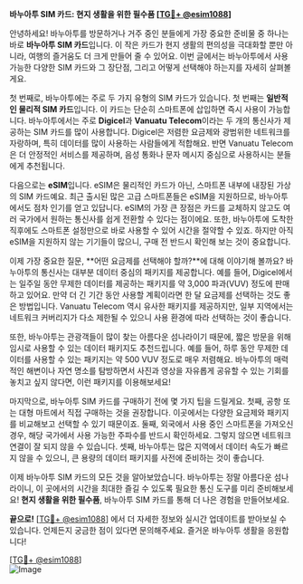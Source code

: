 **바누아투 SIM 카드: 현지 생활을 위한 필수품 [[TG💪+ @esim1088](https://t.me/s/esim1088)]**

안녕하세요! 바누아투를 방문하거나 거주 중인 분들에게 가장 중요한 준비물 중 하나는 바로 **바누아투 SIM 카드**입니다. 이 작은 카드가 현지 생활의 편의성을 극대화할 뿐만 아니라, 여행의 즐거움도 더 크게 만들어 줄 수 있어요. 이번 글에서는 바누아투에서 사용 가능한 다양한 SIM 카드와 그 장단점, 그리고 어떻게 선택해야 하는지를 자세히 살펴볼게요.

첫 번째로, 바누아투에는 주로 두 가지 유형의 SIM 카드가 있습니다. 첫 번째는 **일반적인 물리적 SIM 카드**입니다. 이 카드는 단순히 스마트폰에 삽입하면 즉시 사용이 가능합니다. 바누아투에서는 주로 **Digicel**과 **Vanuatu Telecom**이라는 두 개의 통신사가 제공하는 SIM 카드를 많이 사용합니다. Digicel은 저렴한 요금제와 광범위한 네트워크를 자랑하며, 특히 데이터를 많이 사용하는 사람들에게 적합해요. 반면 Vanuatu Telecom은 더 안정적인 서비스를 제공하며, 음성 통화나 문자 메시지 중심으로 사용하시는 분들에게 추천됩니다.

다음으로는 **eSIM**입니다. eSIM은 물리적인 카드가 아닌, 스마트폰 내부에 내장된 가상의 SIM 카드예요. 최근 출시된 많은 고급 스마트폰들은 eSIM을 지원하므로, 바누아투에서도 점차 인기를 얻고 있답니다. eSIM의 가장 큰 장점은 카드를 교체하지 않고도 여러 국가에서 원하는 통신사를 쉽게 전환할 수 있다는 점이에요. 또한, 바누아투에 도착한 직후에도 스마트폰 설정만으로 바로 사용할 수 있어 시간을 절약할 수 있죠. 하지만 아직 eSIM을 지원하지 않는 기기들이 많으니, 구매 전 반드시 확인해 보는 것이 중요합니다.

이제 가장 중요한 질문, **어떤 요금제를 선택해야 할까?**에 대해 이야기해 볼까요? 바누아투의 통신사는 대부분 데이터 중심의 패키지를 제공합니다. 예를 들어, Digicel에서는 일주일 동안 무제한 데이터를 제공하는 패키지를 약 3,000 파과(VUV) 정도에 판매하고 있어요. 만약 더 긴 기간 동안 사용할 계획이라면 한 달 요금제를 선택하는 것도 좋은 방법입니다. Vanuatu Telecom 역시 유사한 패키지를 제공하지만, 일부 지역에서는 네트워크 커버리지가 다소 제한될 수 있으니 사용 환경에 따라 선택하는 것이 좋습니다.

또한, 바누아투는 관광객들이 많이 찾는 아름다운 섬나라이기 때문에, 짧은 방문을 위해 임시로 사용할 수 있는 데이터 패키지도 추천드립니다. 예를 들어, 하루 동안 무제한 데이터를 사용할 수 있는 패키지는 약 500 VUV 정도로 매우 저렴해요. 바누아투의 매력적인 해변이나 자연 명소를 탐방하면서 사진과 영상을 자유롭게 공유할 수 있는 기회를 놓치고 싶지 않다면, 이런 패키지를 이용해보세요!

마지막으로, 바누아투 SIM 카드를 구매하기 전에 몇 가지 팁을 드릴게요. 첫째, 공항 또는 대형 마트에서 직접 구매하는 것을 권장합니다. 이곳에서는 다양한 요금제와 패키지를 비교해보고 선택할 수 있기 때문이죠. 둘째, 외국에서 사용 중인 스마트폰을 가져오신 경우, 해당 국가에서 사용 가능한 주파수를 반드시 확인하세요. 그렇지 않으면 네트워크 연결이 잘 되지 않을 수 있습니다. 셋째, 바누아투는 많은 지역에서 데이터 속도가 빠르지 않을 수 있으니, 큰 용량의 데이터 패키지를 사전에 준비하는 것이 좋습니다.

이제 바누아투 SIM 카드의 모든 것을 알아보았습니다. 바누아투는 정말 아름다운 섬나라이니, 이 곳에서의 시간을 최대한 즐길 수 있도록 필요한 통신 도구를 미리 준비해보세요! **현지 생활을 위한 필수품**, 바누아투 SIM 카드를 통해 더 나은 경험을 만들어보세요.

**끝으로!** [[TG💪+ @esim1088](https://t.me/s/esim1088)] 에서 더 자세한 정보와 실시간 업데이트를 받아보실 수 있습니다. 언제든지 궁금한 점이 있다면 문의해주세요. 즐거운 바누아투 생활을 응원합니다!  

[[TG💪+ @esim1088](https://t.me/s/esim1088)]  
![Image](https://i.postimg.cc/Y0z9fWf4/image.png)